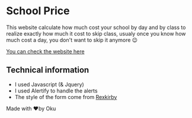 # School Price

This website calculate how much cost your school by day and by class to realize exactly how much it cost to skip class, usualy once you know how much cost a day, you don't want to skip it anymore 😉

[You can check the website here](https://okuuu.github.io/School-Price/)

## Technical information

- I used Javascript (& Jquery)
- I used Alertify to handle the alerts
- The style of the form come from [Rexkirby](https://codepen.io/rexkirby/pen/Fdnlz)

Made with ❤️by Oku
